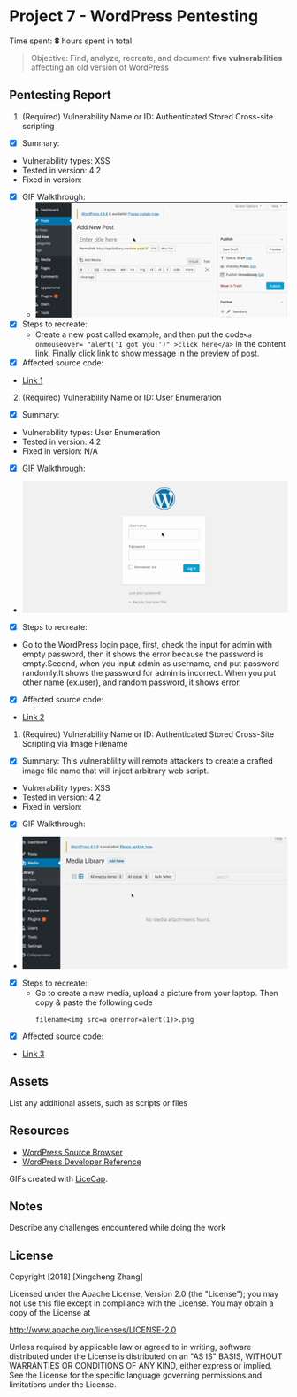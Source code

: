# Project 7 - WordPress Pentesting

Time spent: **8** hours spent in total

> Objective: Find, analyze, recreate, and document **five vulnerabilities** affecting an old version of WordPress

## Pentesting Report

1. (Required) Vulnerability Name or ID: Authenticated Stored Cross-site scripting
- [x] Summary: 
- Vulnerability types: XSS
- Tested in version: 4.2
- Fixed in version: 
- [x] GIF Walkthrough: 
    - <img src='XSS1.gif' title='XSS' width='' alt='' />
- [x] Steps to recreate:
    - Create a new post called example, and then put the code```<a onmouseover= "alert('I got you!')" >click here</a>``` in the content link. Finally click link to show message in the preview of post. 
- [x] Affected source code:
- [Link 1](https://core.trac.wordpress.org/browser/branches/4.2/src/wp-includes/class-wp-editor.php?rev=33361)
2. (Required) Vulnerability Name or ID: User Enumeration
- [x] Summary: 
- Vulnerability types: User Enumeration
- Tested in version: 4.2
- Fixed in version: N/A
- [x] GIF Walkthrough:
 - <img src='user.gif' title='User enumeration' width='' alt='' /> 
- [x] Steps to recreate:
 - Go to the WordPress login page, first, check the input for admin with empty password,
   then it shows the error because the password is empty.Second, when you input admin as    username, and put password randomly.It shows the password for admin is incorrect. When you put other name (ex.user), and random password, it shows error. 
- [x] Affected source code:
- [Link 2](https://www.wpwhitesecurity.com/wordpress-security/wordpress-username-disclosure-vulnerability/)
1. (Required) Vulnerability Name or ID: Authenticated Stored Cross-Site Scripting via Image Filename
- [x] Summary: This vulnerablility will remote attackers to create a crafted image file name that will inject arbitrary web script. 
- Vulnerability types: XSS
- Tested in version: 4.2
- Fixed in version: 
- [x] GIF Walkthrough: 
 - <img src='XSS2.gif' title='User enumeration' width='' alt='' /> 
- [x] Steps to recreate: 
  - Go to create a new media, upload a picture from your laptop. Then copy & paste the following code
    ```
    filename<img src=a onerror=alert(1)>.png
    ```
- [x] Affected source code:
- [Link 3](https://core.trac.wordpress.org/browser/branches/4.2/src/wp-admin/includes/media.php)

## Assets

List any additional assets, such as scripts or files

## Resources

- [WordPress Source Browser](https://core.trac.wordpress.org/browser/)
- [WordPress Developer Reference](https://developer.wordpress.org/reference/)

GIFs created with [LiceCap](http://www.cockos.com/licecap/).

## Notes

Describe any challenges encountered while doing the work

## License

Copyright [2018] [Xingcheng Zhang]

Licensed under the Apache License, Version 2.0 (the "License");
you may not use this file except in compliance with the License.
You may obtain a copy of the License at

http://www.apache.org/licenses/LICENSE-2.0

Unless required by applicable law or agreed to in writing, software
distributed under the License is distributed on an "AS IS" BASIS,
WITHOUT WARRANTIES OR CONDITIONS OF ANY KIND, either express or implied.
See the License for the specific language governing permissions and
limitations under the License.
